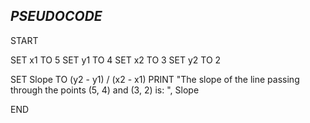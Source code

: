 ## *PSEUDOCODE*

START

SET x1 TO 5
SET y1 TO 4
SET x2 TO 3
SET y2 TO 2

SET Slope TO (y2 - y1) / (x2 - x1)
PRINT "The slope of the line passing through the points (5, 4) and (3, 2) is: ", Slope

END
